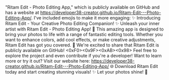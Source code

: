 "Ritam Edit - Photo Editing App," which is publicly available on GitHub and has a website at https://developer38-creator.github.io/Ritam-Edit---Photo-Editing-App/. I've included emojis to make it more engaging:
✨ Introducing Ritam Edit - Your Creative Photo Editing Companion! ✨
Unleash your inner artist with Ritam Edit - Photo Editing App! 🎨 This amazing app is designed to bring your photos to life with a range of fantastic editing tools. Whether you want to enhance colors, add cool effects, or make creative adjustments, Ritam Edit has got you covered. 📸
We're excited to share that Ritam Edit is publicly available on GitHub! <0xF0><0x9F><0xAB><0x98> Feel free to explore the project and even contribute if you're a developer!
Want to learn more or try it out? Visit our website here: https://developer38-creator.github.io/Ritam-Edit---Photo-Editing-App/ 🌐
Download Ritam Edit today and start creating stunning visuals! ✨ Let your photos shine! 🌟
